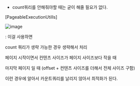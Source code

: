 - count쿼리를 안해줘야할 때는 굳이 해줄 필요가 없다.

[PageableExecutionUtills]

![image](https://user-images.githubusercontent.com/108928206/195331611-c229109a-e26f-4d64-bdad-bf652a32a262.png)

: 이걸 사용하면 

count 쿼리가 생략 가능한 경우 생략해서 처리

페이지 시작이면서 컨텐츠 사이즈가 페이지 사이즈보다 작을 때

마지막 페이지 일 때 (offset + 컨텐츠 사이즈를 더해서 전체 사이즈 구함)

이런 경우에 알아서 카운트쿼리를 날리지 않아서 최적화가 된다.

